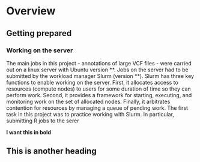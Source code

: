 # Overview
## Getting prepared
### Working on the server
The main jobs in this project - annotations of large VCF files - were carried out on a linux server with Ubuntu version **. Jobs on the server had to be submitted by the workload manager Slurm (version **). 
Slurm has three key functions to enable working on the server. First, it allocates access to resources (compute nodes) to users for some duration of time so they can perform work. Second, it provides a framework for starting, executing, and monitoring work on the set of allocated nodes. Finally, it arbitrates contention for resources by managing a queue of pending work.
The first task in this project was to practice working with Slurm. In particular, submitting R jobs to the serer 


**I want this in bold**

## This is another heading ##
